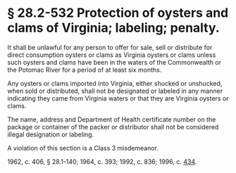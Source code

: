 # § 28.2-532 Protection of oysters and clams of Virginia; labeling; penalty.

<p>It shall be unlawful for any person to offer for sale, sell or distribute for direct consumption oysters or clams as Virginia oysters or clams unless such oysters and clams have been in the waters of the Commonwealth or the Potomac River for a period of at least six months.</p><p>Any oysters or clams imported into Virginia, either shucked or unshucked, when sold or distributed, shall not be designated or labeled in any manner indicating they came from Virginia waters or that they are Virginia oysters or clams.</p><p>The name, address and Department of Health certificate number on the package or container of the packer or distributor shall not be considered illegal designation or labeling.</p><p>A violation of this section is a Class 3 misdemeanor.</p><p>1962, c. 406, § 28.1-140; 1964, c. 393; 1992, c. 836; 1996, c. <a href='http://lis.virginia.gov/cgi-bin/legp604.exe?961+ful+CHAP0434'>434</a>.</p>